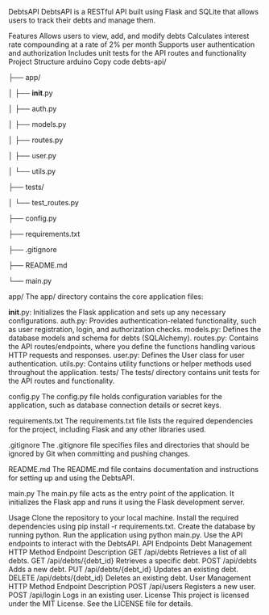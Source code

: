 DebtsAPI
DebtsAPI is a RESTful API built using Flask and SQLite that allows users to track their debts and manage them.

Features
Allows users to view, add, and modify debts
Calculates interest rate compounding at a rate of 2% per month
Supports user authentication and authorization
Includes unit tests for the API routes and functionality
Project Structure
arduino
Copy code
debts-api/

├── app/

│   ├── __init__.py

│   ├── auth.py

│   ├── models.py

│   ├── routes.py

│   ├── user.py

│   └── utils.py

├── tests/

│   └── test_routes.py

├── config.py

├── requirements.txt

├── .gitignore

├── README.md

└── main.py

app/
The app/ directory contains the core application files:

__init__.py: Initializes the Flask application and sets up any necessary configurations.
auth.py: Provides authentication-related functionality, such as user registration, login, and authorization checks.
models.py: Defines the database models and schema for debts (SQLAlchemy).
routes.py: Contains the API routes/endpoints, where you define the functions handling various HTTP requests and responses.
user.py: Defines the User class for user authentication.
utils.py: Contains utility functions or helper methods used throughout the application.
tests/
The tests/ directory contains unit tests for the API routes and functionality.

config.py
The config.py file holds configuration variables for the application, such as database connection details or secret keys.

requirements.txt
The requirements.txt file lists the required dependencies for the project, including Flask and any other libraries used.

.gitignore
The .gitignore file specifies files and directories that should be ignored by Git when committing and pushing changes.

README.md
The README.md file contains documentation and instructions for setting up and using the DebtsAPI.

main.py
The main.py file acts as the entry point of the application. It initializes the Flask app and runs it using the Flask development server.

Usage
Clone the repository to your local machine.
Install the required dependencies using pip install -r requirements.txt.
Create the database by running python.
Run the application using python main.py.
Use the API endpoints to interact with the DebtsAPI.
API Endpoints
Debt Management
HTTP Method	Endpoint	Description
GET	/api/debts	Retrieves a list of all debts.
GET	/api/debts/{debt_id}	Retrieves a specific debt.
POST	/api/debts	Adds a new debt.
PUT	/api/debts/{debt_id}	Updates an existing debt.
DELETE	/api/debts/{debt_id}	Deletes an existing debt.
User Management
HTTP Method	Endpoint	Description
POST	/api/users	Registers a new user.
POST	/api/login	Logs in an existing user.
License
This project is licensed under the MIT License. See the LICENSE file for details.




